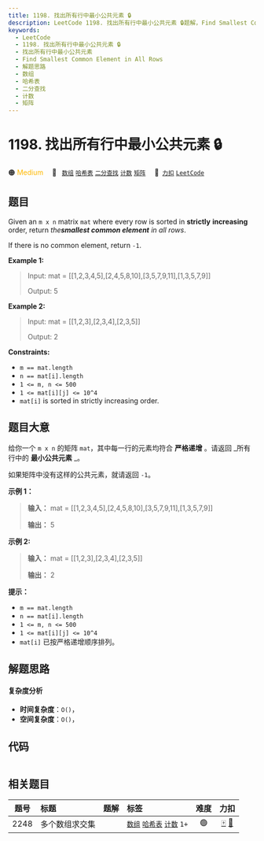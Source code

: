 ```yaml
---
title: 1198. 找出所有行中最小公共元素 🔒
description: LeetCode 1198. 找出所有行中最小公共元素 🔒题解，Find Smallest Common Element in All Rows，包含解题思路、复杂度分析以及完整的 JavaScript 代码实现。
keywords:
  - LeetCode
  - 1198. 找出所有行中最小公共元素 🔒
  - 找出所有行中最小公共元素
  - Find Smallest Common Element in All Rows
  - 解题思路
  - 数组
  - 哈希表
  - 二分查找
  - 计数
  - 矩阵
---
```


# 1198. 找出所有行中最小公共元素 🔒

🟠 <font color=#ffb800>Medium</font>&emsp; 🔖&ensp; [`数组`](/tag/array.md) [`哈希表`](/tag/hash-table.md) [`二分查找`](/tag/binary-search.md) [`计数`](/tag/counting.md) [`矩阵`](/tag/matrix.md)&emsp; 🔗&ensp;[`力扣`](https://leetcode.cn/problems/find-smallest-common-element-in-all-rows) [`LeetCode`](https://leetcode.com/problems/find-smallest-common-element-in-all-rows)

## 题目

Given an `m x n` matrix `mat` where every row is sorted in **strictly**
**increasing** order, return _the**smallest common element** in all rows_.

If there is no common element, return `-1`.



**Example 1:**

> Input: mat = [[1,2,3,4,5],[2,4,5,8,10],[3,5,7,9,11],[1,3,5,7,9]]
> 
> Output: 5

**Example 2:**

> Input: mat = [[1,2,3],[2,3,4],[2,3,5]]
> 
> Output: 2

**Constraints:**

  * `m == mat.length`
  * `n == mat[i].length`
  * `1 <= m, n <= 500`
  * `1 <= mat[i][j] <= 10^4`
  * `mat[i]` is sorted in strictly increasing order.


## 题目大意

给你一个 `m x n` 的矩阵 `mat`，其中每一行的元素均符合 **严格递增** 。请返回 _所有行中的  **最小公共元素**  _。

如果矩阵中没有这样的公共元素，就请返回 `-1`。



**示例 1：**

> 
> 
> 
> 
> 
> **输入：** mat = [[1,2,3,4,5],[2,4,5,8,10],[3,5,7,9,11],[1,3,5,7,9]]
> 
> **输出：** 5
> 
> 

**示例 2:**

> 
> 
> 
> 
> 
> **输入：** mat = [[1,2,3],[2,3,4],[2,3,5]]
> 
> **输出：** 2
> 
> 



**提示：**

  * `m == mat.length`
  * `n == mat[i].length`
  * `1 <= m, n <= 500`
  * `1 <= mat[i][j] <= 10^4`
  * `mat[i]` 已按严格递增顺序排列。


## 解题思路

#### 复杂度分析

- **时间复杂度**：`O()`，
- **空间复杂度**：`O()`，

## 代码

```javascript

```

## 相关题目

<!-- prettier-ignore -->
| 题号 | 标题 | 题解 | 标签 | 难度 | 力扣 |
| :------: | :------ | :------: | :------ | :------: | :------: |
| 2248 | 多个数组求交集 |  |  [`数组`](/tag/array.md) [`哈希表`](/tag/hash-table.md) [`计数`](/tag/counting.md) `1+` | 🟢 | [🀄️](https://leetcode.cn/problems/intersection-of-multiple-arrays) [🔗](https://leetcode.com/problems/intersection-of-multiple-arrays) |